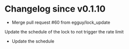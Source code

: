 # Changelog since v0.1.10
- Merge pull request #60 from egguy/lock_update

Update the schedule of the lock to not trigger the rate limit 
- Update the schedule 
